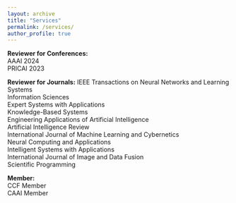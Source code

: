```yaml
---
layout: archive
title: "Services"
permalink: /services/
author_profile: true
---
```


**Reviewer for Conferences:**  
AAAI 2024  
PRICAI 2023

**Reviewer for Journals:** 
IEEE Transactions on Neural Networks and Learning Systems  
Information Sciences  
Expert Systems with Applications  
Knowledge-Based Systems  
Engineering Applications of Artificial Intelligence  
Artificial Intelligence Review  
International Journal of Machine Learning and Cybernetics  
Neural Computing and Applications  
Intelligent Systems with Applications  
International Journal of Image and Data Fusion  
Scientific Programming

**Member:**  
CCF Member  
CAAI Member
